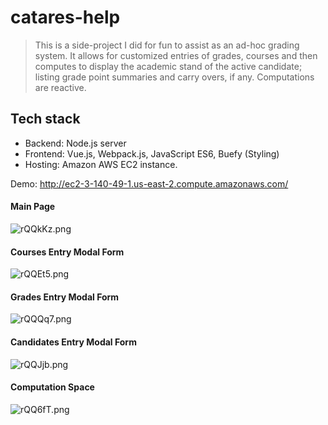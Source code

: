 # catares-help

>This is a side-project I did for fun to assist as an ad-hoc grading system. It allows for customized entries of grades, courses and then computes to display the academic stand of the active candidate; listing grade point summaries and carry overs, if any. Computations are reactive.

## Tech stack
- Backend: Node.js server
- Frontend: Vue.js, Webpack.js, JavaScript ES6, Buefy (Styling)
- Hosting: Amazon AWS EC2 instance.

Demo: http://ec2-3-140-49-1.us-east-2.compute.amazonaws.com/

#### Main Page
![rQQkKz.png](https://i3.lensdump.com/i/rQQkKz.png)

#### Courses Entry Modal Form
![rQQEt5.png](https://i2.lensdump.com/i/rQQEt5.png)

#### Grades Entry Modal Form
![rQQQq7.png](https://i2.lensdump.com/i/rQQQq7.png)

#### Candidates Entry Modal Form
![rQQJjb.png](https://i1.lensdump.com/i/rQQJjb.png)

#### Computation Space
![rQQ6fT.png](https://i.lensdump.com/i/rQQ6fT.png)
